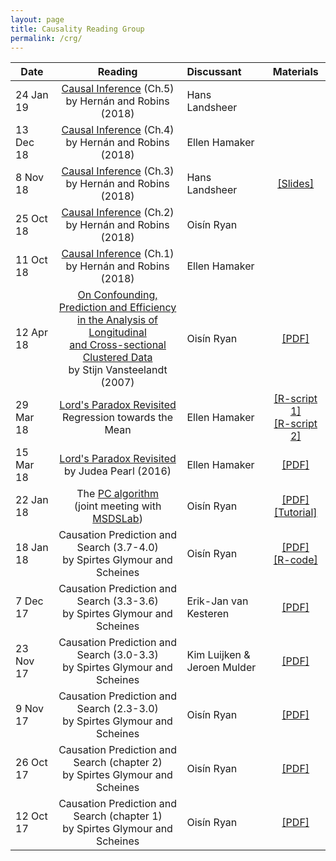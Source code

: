 ```yaml
---
layout: page
title: Causality Reading Group
permalink: /crg/
---
```


|**Date**  |**Reading**  	|**Discussant**   	|**Materials**  	|
|--------	     |:---------:	          |:---	              |:---:	|
|24 Jan 19  	| [Causal Inference](https://cdn1.sph.harvard.edu/wp-content/uploads/sites/1268/2019/02/hernanrobins_v1.10.38.pdf) (Ch.5) <br> by Hernán and Robins (2018) 	| Hans Landsheer| |
|13 Dec 18  	| [Causal Inference](https://cdn1.sph.harvard.edu/wp-content/uploads/sites/1268/2019/02/hernanrobins_v1.10.38.pdf) (Ch.4) <br> by Hernán and Robins (2018)   	| Ellen Hamaker| |
|8 Nov 18  	| [Causal Inference](https://cdn1.sph.harvard.edu/wp-content/uploads/sites/1268/2019/02/hernanrobins_v1.10.38.pdf) (Ch.3) <br> by Hernán and Robins (2018)   	| Hans Landsheer|[[Slides]](/files/crgpres/Chapter3HernansRobins_Landsheer.ppt) |
|25 Oct 18  	| [Causal Inference](https://cdn1.sph.harvard.edu/wp-content/uploads/sites/1268/2019/02/hernanrobins_v1.10.38.pdf) (Ch.2) <br> by Hernán and Robins (2018)   	| Oisín Ryan	| |
|11 Oct 18  	| [Causal Inference](https://cdn1.sph.harvard.edu/wp-content/uploads/sites/1268/2019/02/hernanrobins_v1.10.38.pdf) (Ch.1) <br> by Hernán and Robins (2018)   	| Ellen Hamaker	| |
|12 Apr 18  	| [On Confounding, Prediction and Efficiency <br>in the Analysis of Longitudinal <br> and Cross-sectional Clustered Data](http://www.jstor.org/stable/pdf/41548565.pdf) <br> by Stijn Vansteelandt (2007)   	| Oisín Ryan	| [[PDF]](/files/crgpres/CRG9.pdf)|
|29 Mar 18  	| [Lord's Paradox Revisited](http://www.dtic.mil/get-tr-doc/pdf?AD=ADA615058)  <br> Regression towards the Mean | Ellen Hamaker	| [[R-script 1]](/files/crgpres/regression_towards_mean.R) <br> [[R-script 2]](/files/crgpres/ols_vs_pca_manipulate.R)|
|15 Mar 18  	| [Lord's Paradox Revisited](http://www.dtic.mil/get-tr-doc/pdf?AD=ADA615058) <br> by Judea Pearl (2016)   	| Ellen Hamaker	| [[PDF]](/files/crgpres/CRG8.pdf)|
|22 Jan 18  	| The [PC algorithm](https://cran.r-project.org/web/packages/pcalg/index.html) <br> (joint meeting with [MSDSLab](https://msdatasciencelab.wordpress.com/2018/02/15/22-02-2018-discovering-causal-structure-with-the-pc-algorithm/))   	| Oisín Ryan	| [[PDF]](/files/crgpres/CRG7MSDS.pdf) <br> [[Tutorial]](https://github.com/msdslab/pcalg)|
|18 Jan 18  	| Causation Prediction and Search (3.7-4.0) <br> by Spirtes Glymour and Scheines   	| Oisín Ryan	| [[PDF]](/files/crgpres/CRG6_notes.pdf) <br> [[R-code]](/files/crgpres/faithful_finder.R)|
|7 Dec 17  	| Causation Prediction and Search (3.3-3.6) <br> by Spirtes Glymour and Scheines   	| Erik-Jan van Kesteren  	| [[PDF]](/files/crgpres/CRG5_notes.pdf)  	|
|23 Nov 17  	| Causation Prediction and Search (3.0-3.3) <br> by Spirtes Glymour and Scheines   	| Kim Luijken & <br> Jeroen Mulder  	| [[PDF]](/files/crgpres/CRG4_notes.pdf)  	|
|9 Nov 17  	| Causation Prediction and Search (2.3-3.0) <br> by Spirtes Glymour and Scheines   	| Oisín Ryan   	| [[PDF]](/files/crgpres/CRG3_notes.pdf)  	|
|26 Oct 17   	| Causation Prediction and Search (chapter 2) <br> by Spirtes Glymour and Scheines   	| Oisín Ryan   	| [[PDF]](/files/crgpres/CRG2_notes.pdf)  	|
|12 Oct 17   	|Causation Prediction and Search (chapter 1) <br> by Spirtes Glymour and Scheines  	| Oisín Ryan   	|  [[PDF]](/files/crgpres/CRG1.pdf) 	| 
